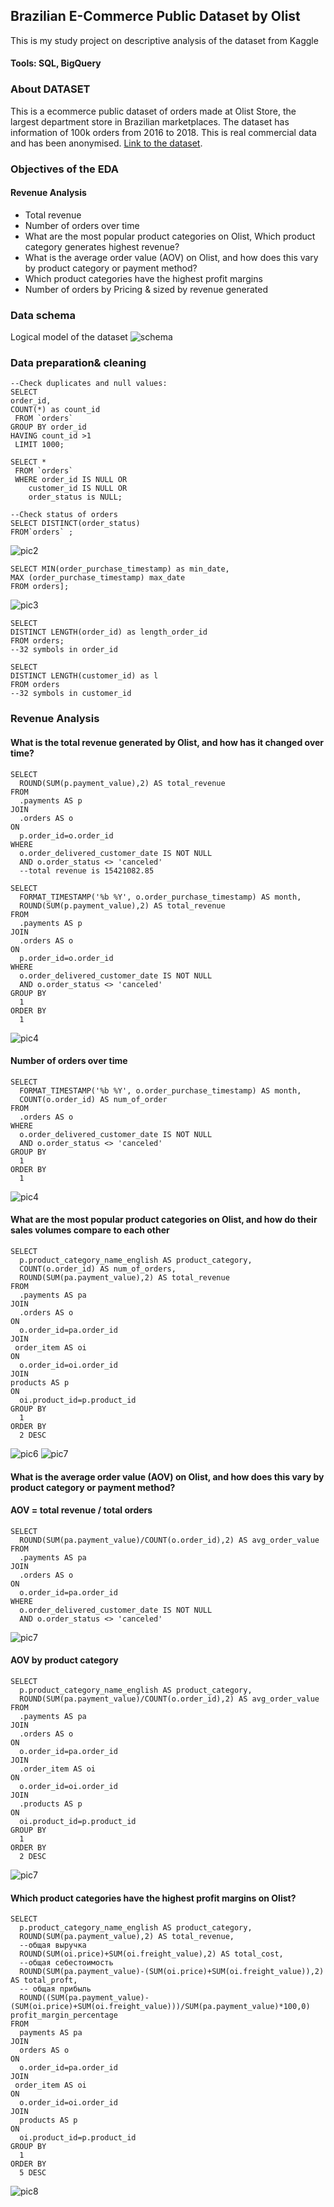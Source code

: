 ## Brazilian E-Commerce Public Dataset by Olist

This is my study project on descriptive analysis of the dataset from Kaggle 
#### Tools: SQL, BigQuery

### About DATASET

This is a ecommerce public dataset of orders made at Olist Store, the largest department store in Brazilian marketplaces.
The dataset has information of 100k orders from 2016 to 2018. 
This is real commercial data and has been anonymised. [Link to the dataset](https://www.kaggle.com/datasets/olistbr/brazilian-ecommerce).

### Objectives of the EDA
#### Revenue Analysis
* Total revenue
* Number of orders over time
* What are the most popular product categories on Olist, Which product category generates highest revenue?
* What is the average order value (AOV) on Olist, and how does this vary by product category or payment method?
* Which product categories have the highest profit margins
* Number of orders by Pricing & sized by revenue generated

### Data schema
Logical model of the dataset
![schema](https://github.com/tata411/SQL_EDA_project/blob/9e60bb4c7faa72d99da2da1ada59beca25a9c494/pics/%D0%91%D0%B5%D0%B7%20%D0%BD%D0%B0%D0%B7%D0%B2%D0%B0%D0%BD%D0%B8%D1%8F.png)

### Data preparation& cleaning

```
--Check duplicates and null values:
SELECT 
order_id,
COUNT(*) as count_id
 FROM `orders` 
GROUP BY order_id
HAVING count_id >1
 LIMIT 1000;

SELECT *
 FROM `orders` 
 WHERE order_id IS NULL OR
    customer_id IS NULL OR
    order_status is NULL;
```

```
--Check status of orders
SELECT DISTINCT(order_status)
FROM`orders` ;
```
![pic2](https://github.com/tata411/SQL_EDA_project/blob/9e60bb4c7faa72d99da2da1ada59beca25a9c494/pics/%D0%A1%D0%BD%D0%B8%D0%BC%D0%BE%D0%BA%20%D1%8D%D0%BA%D1%80%D0%B0%D0%BD%D0%B0%202024-12-31%20%D0%B2%2008.41.21.png)

```
SELECT MIN(order_purchase_timestamp) as min_date,
MAX (order_purchase_timestamp) max_date
FROM orders]; 

```
![pic3](https://github.com/tata411/SQL_EDA_project/blob/9e60bb4c7faa72d99da2da1ada59beca25a9c494/pics/%D0%A1%D0%BD%D0%B8%D0%BC%D0%BE%D0%BA%20%D1%8D%D0%BA%D1%80%D0%B0%D0%BD%D0%B0%202024-12-31%20%D0%B2%2009.00.46.png)

```
SELECT
DISTINCT LENGTH(order_id) as length_order_id
FROM orders; 
--32 symbols in order_id 

SELECT
DISTINCT LENGTH(customer_id) as l
FROM orders 
--32 symbols in customer_id 

```
### Revenue Analysis
#### What is the total revenue generated by Olist, and how has it changed over time?
```
SELECT
  ROUND(SUM(p.payment_value),2) AS total_revenue
FROM
  .payments AS p
JOIN
  .orders AS o
ON
  p.order_id=o.order_id
WHERE
  o.order_delivered_customer_date IS NOT NULL
  AND o.order_status <> 'canceled'
  --total revenue is 15421082.85

SELECT
  FORMAT_TIMESTAMP('%b %Y', o.order_purchase_timestamp) AS month,
  ROUND(SUM(p.payment_value),2) AS total_revenue
FROM
  .payments AS p
JOIN
  .orders AS o
ON
  p.order_id=o.order_id
WHERE
  o.order_delivered_customer_date IS NOT NULL
  AND o.order_status <> 'canceled'
GROUP BY
  1
ORDER BY
  1
```
![pic4](https://github.com/tata411/SQL_EDA_project/blob/73722ede75168db58f58b1a5009755e5ba326403/pics/revenue_per_month.png)

#### Number of orders over time
```
SELECT
  FORMAT_TIMESTAMP('%b %Y', o.order_purchase_timestamp) AS month,
  COUNT(o.order_id) AS num_of_order
FROM
  .orders AS o
WHERE
  o.order_delivered_customer_date IS NOT NULL
  AND o.order_status <> 'canceled'
GROUP BY
  1
ORDER BY
  1
```
![pic4](https://github.com/tata411/SQL_EDA_project/blob/73722ede75168db58f58b1a5009755e5ba326403/pics/order_per_month.png)

#### What are the most popular product categories on Olist, and how do their sales volumes compare to each other
```
SELECT
  p.product_category_name_english AS product_category,
  COUNT(o.order_id) AS num_of_orders,
  ROUND(SUM(pa.payment_value),2) AS total_revenue
FROM
  .payments AS pa
JOIN
  .orders AS o
ON
  o.order_id=pa.order_id
JOIN
 order_item AS oi
ON
  o.order_id=oi.order_id
JOIN
products AS p
ON
  oi.product_id=p.product_id
GROUP BY
  1
ORDER BY
  2 DESC
```
![pic6](https://github.com/tata411/SQL_EDA_project/blob/73722ede75168db58f58b1a5009755e5ba326403/pics/top%20categories.png)
![pic7](https://github.com/tata411/SQL_EDA_project/blob/73722ede75168db58f58b1a5009755e5ba326403/pics/top%20categories%20(2).png)
#### What is the average order value (AOV) on Olist, and how does this vary by product category or payment method?
#### AOV = total revenue / total orders
```
SELECT
  ROUND(SUM(pa.payment_value)/COUNT(o.order_id),2) AS avg_order_value
FROM
  .payments AS pa
JOIN
  .orders AS o
ON
  o.order_id=pa.order_id
WHERE
  o.order_delivered_customer_date IS NOT NULL
  AND o.order_status <> 'canceled'
```
![pic7](https://github.com/tata411/SQL_EDA_project/blob/c92553faa04adaeca47187d131f706ff98658a51/pics/%D0%A1%D0%BD%D0%B8%D0%BC%D0%BE%D0%BA%20%D1%8D%D0%BA%D1%80%D0%B0%D0%BD%D0%B0%202024-12-31%20%D0%B2%2009.29.09.png)

#### AOV by product category
```
SELECT
  p.product_category_name_english AS product_category,
  ROUND(SUM(pa.payment_value)/COUNT(o.order_id),2) AS avg_order_value
FROM
  .payments AS pa
JOIN
  .orders AS o
ON
  o.order_id=pa.order_id
JOIN
  .order_item AS oi
ON
  o.order_id=oi.order_id
JOIN
  .products AS p
ON
  oi.product_id=p.product_id
GROUP BY
  1
ORDER BY
  2 DESC
```
![pic7](https://github.com/tata411/SQL_EDA_project/blob/c92553faa04adaeca47187d131f706ff98658a51/pics/AVG.png)

#### Which product categories have the highest profit margins on Olist?
```
SELECT
  p.product_category_name_english AS product_category,
  ROUND(SUM(pa.payment_value),2) AS total_revenue,
  --общая выручка
  ROUND(SUM(oi.price)+SUM(oi.freight_value),2) AS total_cost,
  --общая себестоимость
  ROUND(SUM(pa.payment_value)-(SUM(oi.price)+SUM(oi.freight_value)),2) AS total_proft,
  -- общая прибыль
  ROUND((SUM(pa.payment_value)-(SUM(oi.price)+SUM(oi.freight_value)))/SUM(pa.payment_value)*100,0) profit_margin_percentage
FROM
  payments AS pa
JOIN
  orders AS o
ON
  o.order_id=pa.order_id
JOIN
 order_item AS oi
ON
  o.order_id=oi.order_id
JOIN
  products AS p
ON
  oi.product_id=p.product_id
GROUP BY
  1
ORDER BY
  5 DESC
```
![pic8](https://github.com/tata411/SQL_EDA_project/blob/c92553faa04adaeca47187d131f706ff98658a51/pics/profit_magins%20(1).png)
